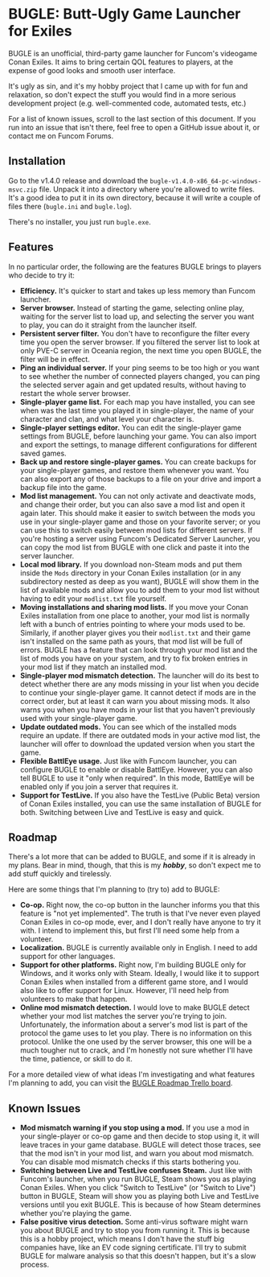 # BUGLE: Butt-Ugly Game Launcher for Exiles

BUGLE is an unofficial, third-party game launcher for Funcom's videogame Conan Exiles. It aims to
bring certain QOL features to players, at the expense of good looks and smooth user interface.

It's ugly as sin, and it's my hobby project that I came up with for fun and relaxation, so don't
expect the stuff you would find in a more serious development project (e.g. well-commented code,
automated tests, etc.)

For a list of known issues, scroll to the last section of this document. If you run into an issue
that isn't there, feel free to open a GitHub issue about it, or contact me on Funcom Forums.

## Installation

Go to the v1.4.0 release and download the `bugle-v1.4.0-x86_64-pc-windows-msvc.zip` file. Unpack it
into a directory where you're allowed to write files. It's a good idea to put it in its own
directory, because it will write a couple of files there (`bugle.ini` and `bugle.log`).

There's no installer, you just run `bugle.exe`.

## Features

In no particular order, the following are the features BUGLE brings to players who decide to try it:

* **Efficiency.** It's quicker to start and takes up less memory than Funcom launcher.
* **Server browser.** Instead of starting the game, selecting online play, waiting for the server
list to load up, and selecting the server you want to play, you can do it straight from the
launcher itself.
* **Persistent server filter.** You don't have to reconfigure the filter every time you open the
server browser. If you filtered the server list to look at only PVE-C server in Oceania region, the
next time you open BUGLE, the filter will be in effect.
* **Ping an individual server.** If your ping seems to be too high or you want to see whether the
number of connected players changed, you can ping the selected server again and get updated results,
without having to restart the whole server browser.
* **Single-player game list.** For each map you have installed, you can see when was the last time
you played it in single-player, the name of your character and clan, and what level your character
is.
* **Single-player settings editor.** You can edit the single-player game settings from BUGLE, before
launching your game. You can also import and export the settings, to manage different configurations
for different saved games.
* **Back up and restore single-player games.** You can create backups for your single-player games,
and restore them whenever you want. You can also export any of those backups to a file on your drive
and import a backup file into the game.
* **Mod list management.** You can not only activate and deactivate mods, and change their order,
but you can also save a mod list and open it again later. This should make it easier to switch
between the mods you use in your single-player game and those on your favorite server; or you can
use this to switch easily between mod lists for different servers. If you're hosting a server using
Funcom's Dedicated Server Launcher, you can copy the mod list from BUGLE with one click and paste
it into the server launcher.
* **Local mod library.** If you download non-Steam mods and put them inside the `Mods` directory
in your Conan Exiles installation (or in any subdirectory nested as deep as you want), BUGLE will
show them in the list of available mods and allow you to add them to your mod list without having
to edit your `modlist.txt` file yourself.
* **Moving installations and sharing mod lists.** If you move your Conan Exiles installation from
one place to another, your mod list is normally left with a bunch of entries pointing to where
your mods used to be. Similarly, if another player gives you their `modlist.txt` and their game
isn't installed on the same path as yours, that mod list will be full of errors. BUGLE has a feature
that can look through your mod list and the list of mods you have on your system, and try to fix
broken entries in your mod list if they match an installed mod.
* **Single-player mod mismatch detection.** The launcher will do its best to detect whether there
are any mods missing in your list when you decide to continue your single-player game. It cannot
detect if mods are in the correct order, but at least it can warn you about missing mods. It also
warns you when you have mods in your list that you haven't previously used with your single-player
game.
* **Update outdated mods.** You can see which of the installed mods require an update. If there are
outdated mods in your active mod list, the launcher will offer to download the updated version when
you start the game.
* **Flexible BattlEye usage.** Just like with Funcom launcher, you can configure BUGLE to enable or
disable BattlEye. However, you can also tell BUGLE to use it "only when required". In this mode,
BattlEye will be enabled only if you join a server that requires it.
* **Support for TestLive.** If you also have the TestLive (Public Beta) version of Conan Exiles
installed, you can use the same installation of BUGLE for both. Switching between Live and TestLive
is easy and quick.

## Roadmap

There's a lot more that can be added to BUGLE, and some if it is already in my plans. Bear in mind,
though, that this is my ***hobby***, so don't expect me to add stuff quickly and tirelessly.

Here are some things that I'm planning to (try to) add to BUGLE:
* **Co-op.** Right now, the co-op button in the launcher informs you that this feature is "not yet
implemented". The truth is that I've never even played Conan Exiles in co-op mode, ever, and I don't
really have anyone to try it with. I intend to implement this, but first I'll need some help from
a volunteer.
* **Localization.** BUGLE is currently available only in English. I need to add support for other
languages.
* **Support for other platforms.** Right now, I'm building BUGLE only for Windows, and it works only
with Steam. Ideally, I would like it to support Conan Exiles when installed from a different game
store, and I would also like to offer support for Linux. However, I'll need help from volunteers to
make that happen.
* **Online mod mismatch detection.** I would love to make BUGLE detect whether your mod list matches
the server you're trying to join. Unfortunately, the information about a server's mod list is part
of the protocol the game uses to let you play. There is no information on this protocol. Unlike the
one used by the server browser, this one will be a much tougher nut to crack, and I'm honestly not
sure whether I'll have the time, patience, or skill to do it.

For a more detailed view of what ideas I'm investigating and what features I'm planning to add, you
can visit the [BUGLE Roadmap Trello board](https://trello.com/b/zjDYQsq8/roadmap).

## Known Issues

* **Mod mismatch warning if you stop using a mod.** If you use a mod in your single-player or co-op
game and then decide to stop using it, it will leave traces in your game database. BUGLE will detect
those traces, see that the mod isn't in your mod list, and warn you about mod mismatch. You can
disable mod mismatch checks if this starts bothering you.
* **Switching between Live and TestLive confuses Steam.** Just like with Funcom's launcher, when you
run BUGLE, Steam shows you as playing Conan Exiles. When you click "Switch to TestLive" (or
"Switch to Live") button in BUGLE, Steam will show you as playing both Live and TestLive versions
until you exit BUGLE. This is because of how Steam determines whether you're playing the game.
* **False positive virus detection.** Some anti-virus software might warn you about BUGLE and try to
stop you from running it. This is because this is a hobby project, which means I don't have the
stuff big companies have, like an EV code signing certificate. I'll try to submit BUGLE for malware
analysis so that this doesn't happen, but it's a slow process.
